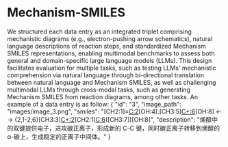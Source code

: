 # Mechanism-SMILES
We structured each data entry as an integrated triplet comprising mechanistic diagrams (e.g., electron-pushing arrow schematics), natural language descriptions of reaction steps, and standardized Mechanism SMILES representations, enabling multimodal benchmarks to assess both general and domain-specific large language models (LLMs). This design facilitates evaluation for multiple tasks, such as testing LLMs' mechanistic comprehension via natural language through bi-directional translation between natural language and Mechanism SMILES, as well as challenging multimodal LLMs through cross-modal tasks, such as generating Mechanism SMILES from reaction diagrams, among other tasks. An example of a data entry is as follow:
{
  "id": "3",
  "image_path": "images/image_3.png",
  "smiles": "[CH2:1]=[C:2]([CH3:3])[OH:4].[CH3:5][C+:6]([CH3:7])[OH:8] <--> {2,1-2,6}[CH3:3][C+:2]([OH:4])[CH2:1][C:6]([CH3:5])([CH3:7])[OH:8]",
  "description": "烯醇中的双键提供电子，进攻碳正离子，形成新的 C-C 键，同时碳正离子转移到烯醇的α-碳上，生成稳定的正离子中间体。"
}
